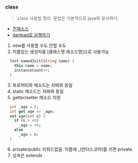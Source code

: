 ### class
> class 사용법 정리. 문법은 기본적으로 java와 유사하다.

- [전체소스](class.dart)
- [dartpad로 실행하기](https://dartpad.dev/0818893c1a61a76baaf88524c6e78a26)

1. new를 사용할 수도 안할 수도
2. 이름있는 생성자를 [클래스명.메소드명]으로 사용가능

~~~dart
  Test.namedInit(String name) {
    this.name = name;
    instanceCount++;
  }
~~~

3. 프로퍼티와 메소드는 자바와 동일
4. static 메소드는 자바와 동일
5. getter/setter 메소드 지원

~~~dart
  int _age = 0;
  int get age => _age;
  set age(int n) {
    if (n > 40)
      _age = 40;
    else
      _age = n;
  }
~~~
6. private/public 키워드없음. 이름에 _(언더스코어)를 쓰면 private.
7. 상속은 extends